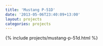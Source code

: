 ```yaml
---
title: 'Mustang P-51D'
date: '2013-05-06T23:40:09+13:00'
layout: projects
categories: projects
---
```


{% include projects/mustang-p-51d.html %}
